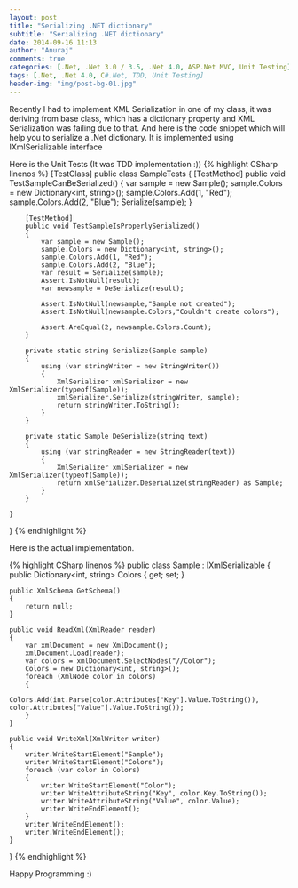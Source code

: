 ```yaml
---
layout: post
title: "Serializing .NET dictionary"
subtitle: "Serializing .NET dictionary"
date: 2014-09-16 11:13
author: "Anuraj"
comments: true
categories: [.Net, .Net 3.0 / 3.5, .Net 4.0, ASP.Net MVC, Unit Testing]
tags: [.Net, .Net 4.0, C#.Net, TDD, Unit Testing]
header-img: "img/post-bg-01.jpg"
---
```

Recently I had to implement XML Serialization in one of my class, it was deriving from base class, which has a dictionary property and XML Serialization was failing due to that. And here is the code snippet which will help you to serialize a .Net dictionary. It is implemented using IXmlSerializable interface

Here is the Unit Tests (It was TDD implementation :))
{% highlight CSharp linenos %}
[TestClass]
    public class SampleTests
    {
        [TestMethod]
        public void TestSampleCanBeSerialized()
        {
            var sample = new Sample();
            sample.Colors = new Dictionary<int, string>();
            sample.Colors.Add(1, "Red");
            sample.Colors.Add(2, "Blue");
            Serialize(sample);
        }

        [TestMethod]
        public void TestSampleIsProperlySerialized()
        {
            var sample = new Sample();
            sample.Colors = new Dictionary<int, string>();
            sample.Colors.Add(1, "Red");
            sample.Colors.Add(2, "Blue");
            var result = Serialize(sample);            
            Assert.IsNotNull(result);
            var newsample = DeSerialize(result);

            Assert.IsNotNull(newsample,"Sample not created");
            Assert.IsNotNull(newsample.Colors,"Couldn't create colors");

            Assert.AreEqual(2, newsample.Colors.Count);
        }

        private static string Serialize(Sample sample)
        {
            using (var stringWriter = new StringWriter())
            {
                XmlSerializer xmlSerializer = new XmlSerializer(typeof(Sample));
                xmlSerializer.Serialize(stringWriter, sample);
                return stringWriter.ToString();
            }
        }

        private static Sample DeSerialize(string text)
        {
            using (var stringReader = new StringReader(text))
            {
                XmlSerializer xmlSerializer = new XmlSerializer(typeof(Sample));
                return xmlSerializer.Deserialize(stringReader) as Sample;
            }
        }

    }
}
{% endhighlight %}

Here is the actual implementation.

{% highlight CSharp linenos %}
public class Sample : IXmlSerializable
{
    public Dictionary<int, string> Colors { get; set; }

    public XmlSchema GetSchema()
    {
        return null;
    }

    public void ReadXml(XmlReader reader)
    {
        var xmlDocument = new XmlDocument();
        xmlDocument.Load(reader);
        var colors = xmlDocument.SelectNodes("//Color");
        Colors = new Dictionary<int, string>();
        foreach (XmlNode color in colors)
        {
            Colors.Add(int.Parse(color.Attributes["Key"].Value.ToString()), color.Attributes["Value"].Value.ToString());
        }
    }

    public void WriteXml(XmlWriter writer)
    {
        writer.WriteStartElement("Sample");
        writer.WriteStartElement("Colors");
        foreach (var color in Colors)
        {
            writer.WriteStartElement("Color");
            writer.WriteAttributeString("Key", color.Key.ToString());
            writer.WriteAttributeString("Value", color.Value);
            writer.WriteEndElement();
        }
        writer.WriteEndElement();
        writer.WriteEndElement();
    }
}
{% endhighlight %}

Happy Programming :)
